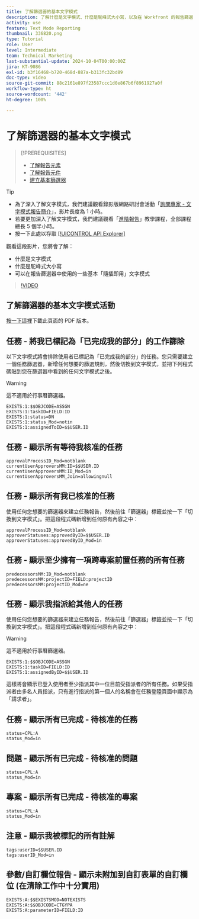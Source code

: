```yaml
---
title: 了解篩選器的基本文字模式
description: 了解什麼是文字模式、什麼是駝峰式大小寫，以及在 Workfront 的報告篩選器中可以使用的一些基本的「隨插即用」文字模式。
activity: use
feature: Text Mode Reporting
thumbnail: 336820.png
type: Tutorial
role: User
level: Intermediate
team: Technical Marketing
last-substantial-update: 2024-10-04T00:00:00Z
jira: KT-9086
exl-id: b3f16468-b720-468d-887a-b313fc32bd89
doc-type: video
source-git-commit: 88c2161e897f23587ccc1d0e867b6f8961927a0f
workflow-type: ht
source-wordcount: '442'
ht-degree: 100%

---
```


# 了解篩選器的基本文字模式

>[!PREREQUISITES]
>
>* [了解報告元素](https://experienceleague.adobe.com/docs/workfront-learn/tutorials-workfront/reporting/basic-reporting/reporting-elements.html?lang=zh-hant)
>* [了解報告元件](https://experienceleague.adobe.com/docs/workfront-learn/tutorials-workfront/reporting/basic-reporting/reporting-components.html?lang=zh-hant)
>* [建立基本篩選器](https://experienceleague.adobe.com/docs/workfront-learn/tutorials-workfront/reporting/intermediate-reporting/basic-text-mode-for-filters.html?lang=zh-hant)


>[!TIP]
>
>* 為了深入了解文字模式，我們建議觀看錄影版網路研討會活動「[詢問專家 - 文字模式報告簡介](https://experienceleague.adobe.com/docs/workfront-events/events/reporting-and-dashboards/introduction-to-text-mode-reporting.html?lang=zh-hant)」，影片長度為 1 小時。
>* 若要更加深入了解文字模式，我們建議觀看「[進階報告](https://experienceleague.adobe.com/docs/workfront-learn/tutorials-workfront/reporting/advanced-reporting/welcome-to-advanced-reporting.html?lang=zh-hant)」教學課程，全部課程總長 5 個半小時。
>* 按一下此處以存取 [[!UICONTROL API Explorer]](https://developer.adobe.com/workfront/api-explorer/)


觀看這段影片，您將會了解：

* 什麼是文字模式
* 什麼是駝峰式大小寫
* 可以在報告篩選器中使用的一些基本「隨插即用」文字模式

>[!VIDEO](https://video.tv.adobe.com/v/336820/?quality=12&learn=on)

## 了解篩選器的基本文字模式活動

[按一下這裡](/help/assets/understand-basic-text-mode-for-filters-activities.pdf)下載此頁面的 PDF 版本。

## 任務 - 將我已標記為「已完成我的部分」的工作篩除

以下文字模式將會排除使用者已標記為「已完成我的部分」的任務。您只需要建立一個任務篩選器，新增任何想要的篩選規則，然後切換到文字模式，並把下列程式碼貼到您在篩選器中看到的任何文字模式之後。


>[!WARNING]
>
> 這不適用於行事曆篩選器。

```
EXISTS:1:$$OBJCODE=ASSGN  
EXISTS:1:taskID=FIELD:ID  
EXISTS:1:status=DN  
EXISTS:1:status_Mod=notin  
EXISTS:1:assignedToID=$$USER.ID 
```

## 任務 - 顯示所有等待我核准的任務

```
approvalProcessID_Mod=notblank
currentUserApproversMM:ID=$$USER.ID
currentUserApproversMM:ID_Mod=in
currentUserApproversMM_Join=allowingnull
```

## 任務 - 顯示所有我已核准的任務

使用任何您想要的篩選器來建立任務報告，然後前往「篩選器」標籤並按一下「切換到文字模式」。把這段程式碼新增到任何原有內容之中：

```
approvalProcessID_Mod=notblank
approverStatuses:approvedByID=$$USER.ID
approverStatuses:approvedByID_Mod=in
```

## 任務 - 顯示至少擁有一項跨專案前置任務的所有任務

```
predecessorsMM:ID_Mod=notblank
predecessorsMM:projectID=FIELD:projectID
predecessorsMM:projectID_Mod=ne
```

## 任務 - 顯示我指派給其他人的任務

使用任何您想要的篩選器來建立任務報告，然後前往「篩選器」標籤並按一下「切換到文字模式」。把這段程式碼新增到任何原有內容之中：

>[!WARNING]
> 
> 這不適用於行事曆篩選器。

```
EXISTS:1:$$OBJCODE=ASSGN
EXISTS:1:taskID=FIELD:ID
EXISTS:1:assignedByID=$$USER.ID
```

這樣將會顯示已登入使用者至少指派其中一位目前受指派者的所有任務。如果受指派者由多名人員指派，只有進行指派的第一個人的名稱會在任務登陸頁面中顯示為「請求者」。

## 任務 - 顯示所有已完成 - 待核准的任務

```
status=CPL:A
status_Mod=in
```


## 問題 - 顯示所有已完成 - 待核准的問題

```
status=CPL:A
status_Mod=in
```


## 專案 - 顯示所有已完成 - 待核准的專案

```
status=CPL:A
status_Mod=in
```


## 注意 - 顯示我被標記的所有註解

```
tags:userID=$$USER.ID
tags:userID_Mod=in
```


## 參數/自訂欄位報告 - 顯示未附加到自訂表單的自訂欄位 (在清除工作中十分實用)

```
EXISTS:A:$$EXISTSMOD=NOTEXISTS
EXISTS:A:$$OBJCODE=CTGYPA
EXISTS:A:parameterID=FIELD:ID
```
